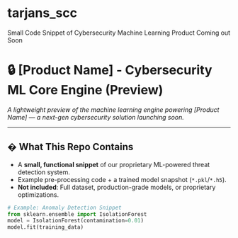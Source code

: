 # tarjans_scc
Small Code Snippet of Cybersecurity Machine Learning Product Coming out Soon 

# 🔒 [Product Name] - Cybersecurity ML Core Engine (Preview)

*A lightweight preview of the machine learning engine powering [Product Name] — a next-gen cybersecurity solution launching soon.*

---

## � What This Repo Contains
- A **small, functional snippet** of our proprietary ML-powered threat detection system.
- Example pre-processing code + a trained model snapshot (`*.pkl`/`*.h5`).
- **Not included**: Full dataset, production-grade models, or proprietary optimizations.

```python
# Example: Anomaly Detection Snippet
from sklearn.ensemble import IsolationForest
model = IsolationForest(contamination=0.01)
model.fit(training_data)
